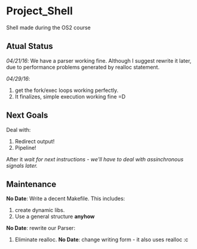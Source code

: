 # Project_Shell
Shell made during the OS2 course


## **Atual Status**

  *04/21/16*: We have a parser working fine. Although I suggest rewrite it later, due to performance problems generated by realloc statement.

  *04/29/16*: 
  1. get the fork/exec loops working perfectly.
  2. It finalizes, simple execution working fine =D

## **Next Goals**

Deal with:
  1. Redirect output!
  2. Pipeline!

After it *wait for next instructions - we'll have to deal with assinchronous signals later.*



## **Maintenance**
  **No Date**: Write a decent Makefile. This includes:
  1. create dynamic libs.
  2. Use a general structure **anyhow**
  
  **No Date**: rewrite our Parser:
  1. Eliminate realloc.
  **No Date**: change writing form - it also uses realloc :c 
